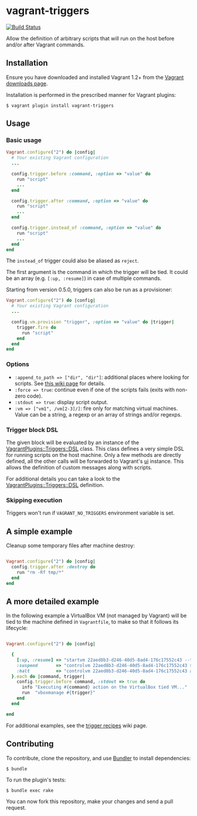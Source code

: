 # vagrant-triggers

[![Build Status](https://travis-ci.org/emyl/vagrant-triggers.png?branch=master)](https://travis-ci.org/emyl/vagrant-triggers)

Allow the definition of arbitrary scripts that will run on the host before and/or after Vagrant commands.

## Installation

Ensure you have downloaded and installed Vagrant 1.2+ from the
[Vagrant downloads page](http://downloads.vagrantup.com/).

Installation is performed in the prescribed manner for Vagrant plugins:

    $ vagrant plugin install vagrant-triggers

## Usage

### Basic usage

```ruby
Vagrant.configure("2") do |config|
  # Your existing Vagrant configuration
  ...

  config.trigger.before :command, :option => "value" do
    run "script"
    ...
  end

  config.trigger.after :command, :option => "value" do
    run "script"
    ...
  end

  config.trigger.instead_of :command, :option => "value" do
    run "script"
    ...
  end
end
```

The ```instead_of``` trigger could also be aliased as ```reject```.

The first argument is the command in which the trigger will be tied. It could be an array (e.g. ```[:up, :resume]```) in case of multiple commands.

Starting from version 0.5.0, triggers can also be run as a provisioner:

```ruby
Vagrant.configure("2") do |config|
  # Your existing Vagrant configuration
  ...

  config.vm.provision "trigger", :option => "value" do |trigger|
    trigger.fire do
      run "script"
    end
  end
end
```

### Options

* ```:append_to_path => ["dir", "dir"]```: additional places where looking for scripts. See [this wiki page](https://github.com/emyl/vagrant-triggers/wiki/The-:append_to_path-option) for details.
* ```:force => true```: continue even if one of the scripts fails (exits with non-zero code).
* ```:stdout => true```: display script output.
* ```:vm => ["vm1", /vm[2-3]/]```: fire only for matching virtual machines. Value can be a string, a regexp or an array of strings and/or regexps.

### Trigger block DSL

The given block will be evaluated by an instance of the [VagrantPlugins::Triggers::DSL](https://github.com/emyl/vagrant-triggers/blob/master/lib/vagrant-triggers/dsl.rb) class. This class defines a very simple DSL for running scripts on the host machine. Only a few methods are directly defined, all the other calls will be forwarded to Vagrant's [ui](https://github.com/mitchellh/vagrant/blob/master/lib/vagrant/ui.rb) instance. This allows the definition of custom messages along with scripts.

For additional details you can take a look to the [VagrantPlugins::Triggers::DSL](https://github.com/emyl/vagrant-triggers/blob/master/lib/vagrant-triggers/dsl.rb) definition.

### Skipping execution

Triggers won't run if ```VAGRANT_NO_TRIGGERS``` environment variable is set.

## A simple example

Cleanup some temporary files after machine destroy:

```ruby

Vagrant.configure("2") do |config|
  config.trigger.after :destroy do
    run "rm -Rf tmp/*"
  end
end
```

## A more detailed example

In the following example a VirtualBox VM (not managed by Vagrant) will be tied to the machine defined in ```Vagrantfile```, to make so that it follows its lifecycle:

```ruby

Vagrant.configure("2") do |config|

  {
    [:up, :resume] => "startvm 22aed8b3-d246-40d5-8ad4-176c17552c43 --type headless",
    :suspend       => "controlvm 22aed8b3-d246-40d5-8ad4-176c17552c43 savestate",
    :halt          => "controlvm 22aed8b3-d246-40d5-8ad4-176c17552c43 acpipowerbutton",
  }.each do |command, trigger|
    config.trigger.before command, :stdout => true do
      info "Executing #{command} action on the VirtualBox tied VM..."
      run  "vboxmanage #{trigger}"
    end
  end

end
```

For additional examples, see the [trigger recipes](https://github.com/emyl/vagrant-triggers/wiki/Trigger-recipes) wiki page.

## Contributing

To contribute, clone the repository, and use [Bundler](http://bundler.io/)
to install dependencies:

    $ bundle

To run the plugin's tests:

    $ bundle exec rake

You can now fork this repository, make your changes and send a pull request.
